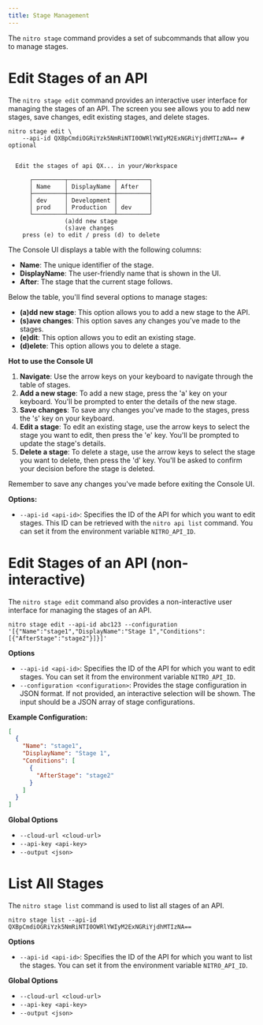 ```yaml
---
title: Stage Management
---
```


The `nitro stage` command provides a set of subcommands that allow you to manage stages.

# Edit Stages of an API

The `nitro stage edit` command provides an interactive user interface for managing the stages of an API. The screen you see allows you to add new stages, save changes, edit existing stages, and delete stages.

```shell
nitro stage edit \
    --api-id QXBpCmdiOGRiYzk5NmRiNTI0OWRlYWIyM2ExNGRiYjdhMTIzNA== # optional
```

```shell

  Edit the stages of api QX... in your/Workspace

      ┌─────────┬─────────────┬─────────┐
      │ Name    │ DisplayName │ After   │
      ├─────────┼─────────────┼─────────┤
      │ dev     │ Development │         │
      │ prod    │ Production  │ dev     │
      └─────────┴─────────────┴─────────┘
                (a)dd new stage
                (s)ave changes
    press (e) to edit / press (d) to delete
```

The Console UI displays a table with the following columns:

- **Name**: The unique identifier of the stage.
- **DisplayName**: The user-friendly name that is shown in the UI.
- **After**: The stage that the current stage follows.

Below the table, you'll find several options to manage stages:

- **(a)dd new stage**: This option allows you to add a new stage to the API.
- **(s)ave changes**: This option saves any changes you've made to the stages.
- **(e)dit**: This option allows you to edit an existing stage.
- **(d)elete**: This option allows you to delete a stage.

**Hot to use the Console UI**

1. **Navigate**: Use the arrow keys on your keyboard to navigate through the table of stages.
2. **Add a new stage**: To add a new stage, press the 'a' key on your keyboard. You'll be prompted to enter the details of the new stage.
3. **Save changes**: To save any changes you've made to the stages, press the 's' key on your keyboard.
4. **Edit a stage**: To edit an existing stage, use the arrow keys to select the stage you want to edit, then press the 'e' key. You'll be prompted to update the stage's details.
5. **Delete a stage**: To delete a stage, use the arrow keys to select the stage you want to delete, then press the 'd' key. You'll be asked to confirm your decision before the stage is deleted.

Remember to save any changes you've made before exiting the Console UI.

**Options:**

- `--api-id <api-id>`: Specifies the ID of the API for which you want to edit stages. This ID can be retrieved with the `nitro api list` command. You can set it from the environment variable `NITRO_API_ID`.

# Edit Stages of an API (non-interactive)

The `nitro stage edit` command also provides a non-interactive user interface for managing the stages of an API.

```shell
nitro stage edit --api-id abc123 --configuration '[{"Name":"stage1","DisplayName":"Stage 1","Conditions":[{"AfterStage":"stage2"}]}]'
```

**Options**

- `--api-id <api-id>`: Specifies the ID of the API for which you want to edit stages. You can set it from the environment variable `NITRO_API_ID`.
- `--configuration <configuration>`: Provides the stage configuration in JSON format. If not provided, an interactive selection will be shown. The input should be a JSON array of stage configurations.

**Example Configuration:**

```json
[
  {
    "Name": "stage1",
    "DisplayName": "Stage 1",
    "Conditions": [
      {
        "AfterStage": "stage2"
      }
    ]
  }
]
```

**Global Options**

- `--cloud-url <cloud-url>`
- `--api-key <api-key>`
- `--output <json>`

# List All Stages

The `nitro stage list` command is used to list all stages of an API.

```shell
nitro stage list --api-id QXBpCmdiOGRiYzk5NmRiNTI0OWRlYWIyM2ExNGRiYjdhMTIzNA==
```

**Options**

- `--api-id <api-id>`: Specifies the ID of the API for which you want to list the stages. You can set it from the environment variable `NITRO_API_ID`.

**Global Options**

- `--cloud-url <cloud-url>`
- `--api-key <api-key>`
- `--output <json>`

<!-- spell-checker:ignore Cmdi, elete, Yjdh -->
